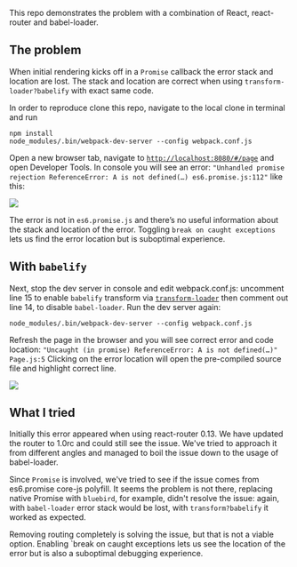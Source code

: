 This repo demonstrates the problem with a combination of React, react-router
and babel-loader.

## The problem

When initial rendering kicks off in a `Promise` callback the error stack and location are lost. The stack and location are correct when using `transform-loader?babelify` with exact same code. 

In order to reproduce clone this repo, navigate to the local clone in terminal
and run

```
npm install
node_modules/.bin/webpack-dev-server --config webpack.conf.js
```

Open a new browser tab, navigate to [`http://localhost:8080/#/page`](http://localhost:8080/#/page)
and open Developer Tools. In console you will see an error: `"Unhandled promise
rejection ReferenceError: A is not defined(…) es6.promise.js:112"` like this:

![](https://cloud.githubusercontent.com/assets/26131/10303924/4d7d51a6-6c30-11e5-83ec-17dac129baa2.png)

The error is not in `es6.promise.js` and there’s no useful information about the
stack and location of the error. Toggling `break on caught exceptions` lets us
find the error location but is suboptimal experience.

## With `babelify`

Next, stop the dev server in console and edit webpack.conf.js: uncomment line 15
to enable `babelify` transform via [`transform-loader`](https://github.com/webpack/transform-loader)
then comment out line 14, to disable `babel-loader`. Run the dev server again:

```
node_modules/.bin/webpack-dev-server --config webpack.conf.js
```

Refresh the page in the browser and you will see correct error and code location:
`"Uncaught (in promise) ReferenceError: A is not defined(…)" Page.js:5` Clicking
on the error location will open the pre-compiled source file and highlight correct
line.

![](https://cloud.githubusercontent.com/assets/26131/10303934/5f5d46a6-6c30-11e5-9d28-e639ea9311c0.png)

## What I tried

Initially this error appeared when using react-router 0.13. We have updated the router
to 1.0rc and could still see the issue. We've tried to approach it from different
angles and managed to boil the issue down to the usage of babel-loader.

Since `Promise` is involved, we've tried to see if the issue comes from
es6.promise core-js polyfill. It seems the problem is not there, replacing native
Promise with `bluebird`, for example, didn't resolve the issue: again, with `babel-loader`
error stack would be lost, with `transform?babelify` it worked as expected.

Removing routing completely is solving the issue, but that is not a viable option.
Enabling `break on caught exceptions lets us see the location of the error but
is also a suboptimal debugging experience.
